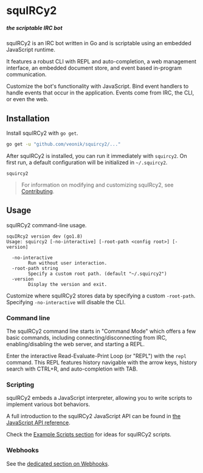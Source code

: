 squIRCy2
========

##### the scriptable IRC bot

squIRCy2 is an IRC bot written in Go and is scriptable using an embedded JavaScript runtime.

It features a robust CLI with REPL and auto-completion, a web management interface, an embedded document store, and event based in-program communication. 

Customize the bot's functionality with JavaScript. Bind event handlers to handle events that occur in the application. Events come from IRC, the CLI, or even the web.


Installation
------------

Install squIRCy2 with `go get`.

```bash
go get -u "github.com/veonik/squircy2/..."
```

After squIRCy2 is installed, you can run it immediately with `squircy2`. On first run, a default configuration will be initialized in `~/.squircy2`.

```
squircy2
```

> For information on modifying and customizing squIRcy2, see [Contributing](customizing.md).


Usage
-----

squIRCy2 command-line usage.

```
squIRcy2 version dev (go1.8)
Usage: squircy2 [-no-interactive] [-root-path <config root>] [-version]

  -no-interactive
    	Run without user interaction.
  -root-path string
    	Specify a custom root path. (default "~/.squircy2")
  -version
    	Display the version and exit.
```

Customize where squIRCy2 stores data by specifying a custom `-root-path`. Specifying `-no-interactive` will disable the CLI.

### Command line

The squIRCy2 command line starts in "Command Mode" which offers a few basic commands, including connecting/disconnecting from IRC, enabling/disabling the web server, and starting a REPL.
 
Enter the interactive Read-Evaluate-Print Loop (or "REPL") with the `repl` command. This REPL features history navigable with the arrow keys, history search with CTRL+R, and auto-completion with TAB.


### Scripting

squIRCy2 embeds a JavaScript interpreter, allowing you to write scripts to implement various bot behaviors.

A full introduction to the squIRCy2 JavaScript API can be found in [the JavaScript API reference](js-api.md). 

Check the [Example Scripts section](examples.md) for ideas for squIRCy2 scripts.

### Webhooks

See the [dedicated section on Webhooks](webhooks.md).
